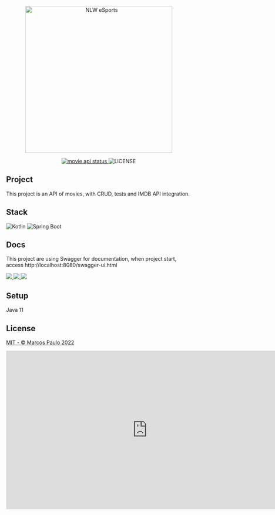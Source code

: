 <div align="center">
  <img src="https://i.imgur.com/2waLFLF.png" width="400px" alt="NLW eSports"/>
    <p>
      <a href="https://dl.circleci.com/status-badge/redirect/gh/marcos012/movie-api/tree/main">
        <img alt="movie api status" src="https://dl.circleci.com/status-badge/img/gh/marcos012/movie-api/tree/main.svg?style=svg" />
      </a>
      <img alt="LICENSE" src="https://img.shields.io/badge/License-MIT-white.svg" />
    </p>
</div>

## Project
This project is an API of movies, with CRUD, tests and IMDB API integration.

## Stack
![Kotlin](https://img.shields.io/static/v1?style=for-the-badge&message=Kotlin&color=7F52FF&logo=Kotlin&logoColor=FFFFFF&label=)
![Spring Boot](https://img.shields.io/static/v1?style=for-the-badge&message=Spring+Boot&color=6DB33F&logo=Spring+Boot&logoColor=FFFFFF&label=)

## Docs
This project are using Swagger for documentation, when project start, access http://localhost:8080/swagger-ui.html

<a href="http://localhost:8080/swagger-ui.html">
    <img src="https://img.shields.io/badge/Swagger-85EA2D?style=for-the-badge&logo=Swagger&logoColor=white" />
</a>
	

<a href="movies-colection.json">
    <img src="https://img.shields.io/badge/Insomnia-5849be?style=for-the-badge&logo=Insomnia&logoColor=white" />
</a>

<a href="https://miro.com/app/board/uXjVPNy3LTg=/?share_link_id=969391700829">
    <img src="https://img.shields.io/badge/Miro-F7C922?style=for-the-badge&logo=Miro&logoColor=050036" />
</a>


## Setup
Java 11

## License
[MIT - © Marcos Paulo 2022](LICENSE)

<iframe width="768" height="432" src="https://miro.com/app/live-embed/uXjVPNy3LTg=/?moveToViewport=-780,-413,1040,916&embedId=50002244074" frameborder="0" scrolling="no" allowfullscreen></iframe>
